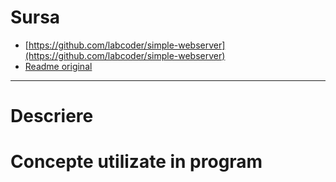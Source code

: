 # Sursa

- [https://github.com/labcoder/simple-webserver](https://github.com/labcoder/simple-webserver)
- [Readme original](./Readme_orig.md)

----

# Descriere

# Concepte utilizate in program



